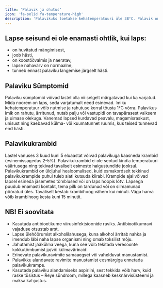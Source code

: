 ```yaml
---
title: 'Palavik ja ohutus'
icon: 'fa-solid fa-temperature-high'
description: 'Palavikuks loetakse kehatemperatuuri üle 38°C. Palavik on organismi kaitsereaktsioon, mida ei ole vaja alati ravida. Palaviku tõustes hävivad haigustekitajad ja nende mürgid organismis kiiremini, sest palavik aeglustab viiruste ja bakterite kasvamist ning paljunemist. Enamasti on palaviku põhjuseks iseenesest mööduv viirusinfektsioon, mis ei ole lapsele ohtlik. Mõnikord tõuseb kehatemperatuur vaktsineerimise järgselt, imikutel ka üleliigsete riiete tõttu. Samas võib palavik viidata raskele haigusele ning seetõttu on oluline osata last palaviku perioodil jälgida ja põetada.'
---
```



## Lapse seisund ei ole enamasti ohtlik, kui laps:

- on huvitatud mängimisest,
- joob hästi,
- on koostöövalmis ja naeratav,
- lapse nahavärv on normaalne,
- tunneb ennast palaviku langemise järgselt hästi.

## Palaviku Sümptomid

Palaviku sümptomid võivad lastel olla nii selgelt märgatavad kui ka varjatud. Mida noorem on laps, seda varjatumalt need esinevad. Imiku kehatemperatuur võib nutmise ja rahutuse korral tõusta 1°C võrra. Palavikus imik on rahutu, ärritunud, nutab palju või vastupidi on tavapärasest vaiksem ja uimase olekuga. Vanemad lapsed kurdavad peavalu, magamisraskust, unisust ning kaebavad külma- või kuumatunnet ruumis, kus teised tunnevad end hästi.

## Palavikukrambid

Lastel vanuses 3 kuud kuni 5 eluaastat võivad palavikuga kaasneda krambid (esinemissagedus 2-5%). Palavikukrambid ei ole seotud kindla temperatuuri väärtusega ning tekivad tavaliselt esimeste haigustundide jooksul. Palavikukrambid on üldjuhul healoomulised, kuid esmakordselt tekkinud palavikukrampide puhul tuleb alati kutsuda kiirabi. Krampide ajal võivad lapsel esineda jäsemetes tõmblused või on laps hoopis lõtv. Lapsega puudub enamasti kontakt, tema pilk on tardunud või on silmamunad pööratud üles. Tavaliselt kestab krambihoog vähem kui minuti. Väga harva võib krambihoog kesta kuni 15 minutit.

## NB! Ei soovitata

- Kasutada antibiootikume viirusinfektsioonide raviks. Antibiootikumravi vajaduse otsustab arst.
- Lapse ülehõõrumist alkoholilahusega, kuna alkohol ärritab nahka ja imendub läbi naha lapse organismi ning omab toksilist mõju.
- Jahutamist jääkülma veega, kuna see võib tekitada veresoonte kokkutõmbumist ja/või külmavärinaid.
- Erinevate palavikuravimite samaaegset või vahelduvat manustamist.
- Palavikku alandavate ravimite manustamist eesmärgiga ennetada palavikukrampe.
- Kasutada palaviku alandamiseks aspiriini, sest tekkida võib harv, kuid raske tüsistus – Reye sündroom, millega kaasneb kesknärvisüsteemi ja maksa kahjustus.
